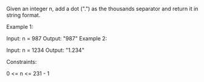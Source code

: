 Given an integer n, add a dot (".") as the thousands separator and return it in string format.

 

Example 1:

Input: n = 987
Output: "987"
Example 2:

Input: n = 1234
Output: "1.234"
 

Constraints:

0 <= n <= 231 - 1
